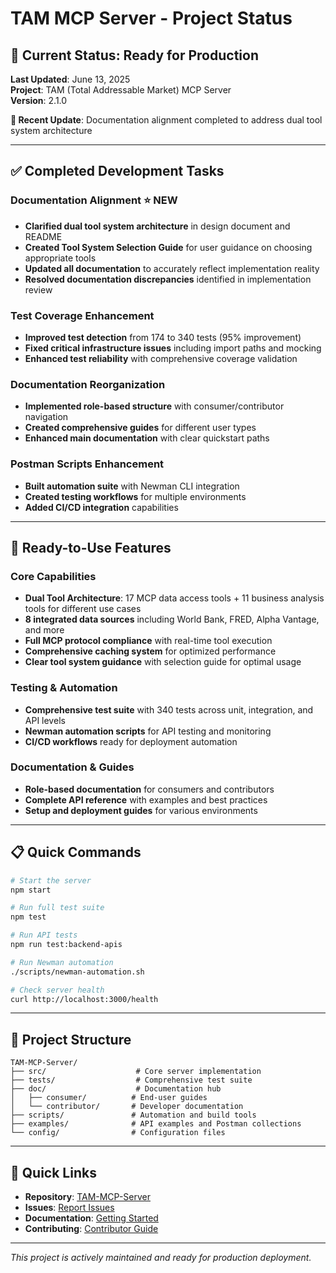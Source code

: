 # TAM MCP Server - Project Status

## 🎯 **Current Status: Ready for Production**

**Last Updated**: June 13, 2025  
**Project**: TAM (Total Addressable Market) MCP Server  
**Version**: 2.1.0

**🔄 Recent Update**: Documentation alignment completed to address dual tool system architecture

---

## ✅ **Completed Development Tasks**

### **Documentation Alignment** ⭐ **NEW**
- **Clarified dual tool system architecture** in design document and README
- **Created Tool System Selection Guide** for user guidance on choosing appropriate tools
- **Updated all documentation** to accurately reflect implementation reality
- **Resolved documentation discrepancies** identified in implementation review

### **Test Coverage Enhancement**
- **Improved test detection** from 174 to 340 tests (95% improvement)
- **Fixed critical infrastructure issues** including import paths and mocking
- **Enhanced test reliability** with comprehensive coverage validation

### **Documentation Reorganization** 
- **Implemented role-based structure** with consumer/contributor navigation
- **Created comprehensive guides** for different user types
- **Enhanced main documentation** with clear quickstart paths

### **Postman Scripts Enhancement**
- **Built automation suite** with Newman CLI integration
- **Created testing workflows** for multiple environments
- **Added CI/CD integration** capabilities

---

## 🚀 **Ready-to-Use Features**

### **Core Capabilities**
- **Dual Tool Architecture**: 17 MCP data access tools + 11 business analysis tools for different use cases
- **8 integrated data sources** including World Bank, FRED, Alpha Vantage, and more
- **Full MCP protocol compliance** with real-time tool execution
- **Comprehensive caching system** for optimized performance
- **Clear tool system guidance** with selection guide for optimal usage

### **Testing & Automation**
- **Comprehensive test suite** with 340 tests across unit, integration, and API levels
- **Newman automation scripts** for API testing and monitoring
- **CI/CD workflows** ready for deployment automation

### **Documentation & Guides**
- **Role-based documentation** for consumers and contributors
- **Complete API reference** with examples and best practices
- **Setup and deployment guides** for various environments

---

## 📋 **Quick Commands**

```bash
# Start the server
npm start

# Run full test suite
npm test

# Run API tests
npm run test:backend-apis

# Run Newman automation
./scripts/newman-automation.sh

# Check server health
curl http://localhost:3000/health
```

---

## 📁 **Project Structure**

```
TAM-MCP-Server/
├── src/                    # Core server implementation
├── tests/                  # Comprehensive test suite
├── doc/                    # Documentation hub
│   ├── consumer/          # End-user guides
│   └── contributor/       # Developer documentation
├── scripts/               # Automation and build tools
├── examples/              # API examples and Postman collections
└── config/                # Configuration files
```

---

## 🔗 **Quick Links**

- **Repository**: [TAM-MCP-Server](https://github.com/gvaibhav/TAM-MCP-Server)
- **Issues**: [Report Issues](https://github.com/gvaibhav/TAM-MCP-Server/issues)
- **Documentation**: [Getting Started](doc/consumer/getting-started.md)
- **Contributing**: [Contributor Guide](CONTRIBUTING.md)

---

*This project is actively maintained and ready for production deployment.*

